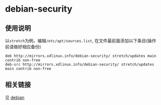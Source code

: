 # debian-security

## 使用说明

以`stretch`为例，编辑`/etc/apt/sources.list`, 在文件最前面添加以下条目(操作前请做好相应备份)

```
deb http://mirrors.xdlinux.info/debian-security/ stretch/updates main contrib non-free
deb-src http://mirrors.xdlinux.info/debian-security/ stretch/updates main contrib non-free
```

## 相关链接

见 [debian](./debian.md)
